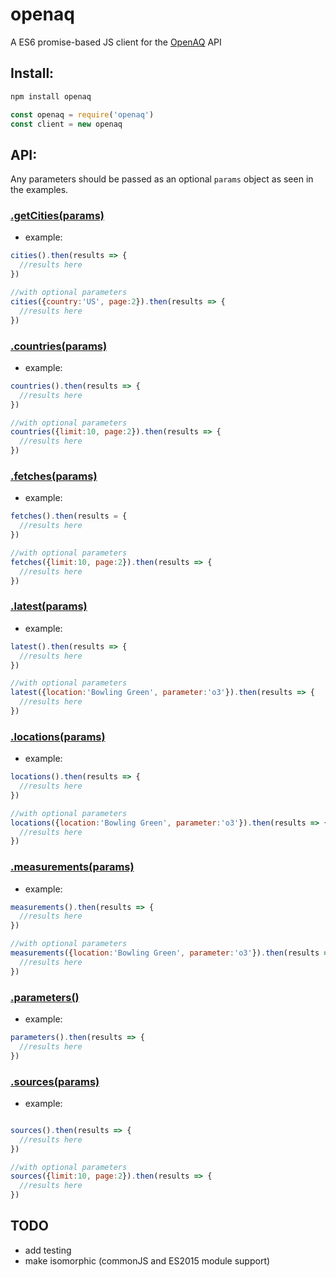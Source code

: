 # openaq
A ES6 promise-based JS client for the [OpenAQ](https://openaq.org) API

## Install:
```bash
npm install openaq
```
```javascript 
const openaq = require('openaq')
const client = new openaq
```

## API:
Any parameters should be passed as an optional `params` object as seen in the examples.

### [.getCities(params)](https://docs.openaq.org/#api-Cities)
- example:
```javascript
cities().then(results => {
  //results here
})

//with optional parameters
cities({country:'US', page:2}).then(results => {
  //results here
})
```

### [.countries(params)](https://docs.openaq.org/#api-Countries)
- example:
```javascript
countries().then(results => {
  //results here
})

//with optional parameters
countries({limit:10, page:2}).then(results => {
  //results here
})
```
### [.fetches(params)](https://docs.openaq.org/#api-Fetches)
- example:
```javascript
fetches().then(results = {
  //results here
})

//with optional parameters
fetches({limit:10, page:2}).then(results => {
  //results here
})
```

### [.latest(params)](https://docs.openaq.org/#api-Latest)
- example:
```javascript
latest().then(results => {
  //results here
})

//with optional parameters
latest({location:'Bowling Green', parameter:'o3'}).then(results => {
  //results here
})
```

### [.locations(params)](https://docs.openaq.org/#api-Locations)
- example:
```javascript
locations().then(results => {
  //results here
})

//with optional parameters
locations({location:'Bowling Green', parameter:'o3'}).then(results => {
  //results here
})
```

### [.measurements(params)](https://docs.openaq.org/#api-Measurements)
- example:
```javascript
measurements().then(results => {
  //results here
})

//with optional parameters
measurements({location:'Bowling Green', parameter:'o3'}).then(results => {
  //results here
})
```

### [.parameters()](https://docs.openaq.org/#api-Parameters)
- example:
```javascript
parameters().then(results => {
  //results here
})
```

### [.sources(params)](https://docs.openaq.org/#api-Sources)
- example:
```javascript

sources().then(results => {
  //results here
})

//with optional parameters
sources({limit:10, page:2}).then(results => {
  //results here
})
```
## TODO
- add testing
- make isomorphic (commonJS and ES2015 module support)
